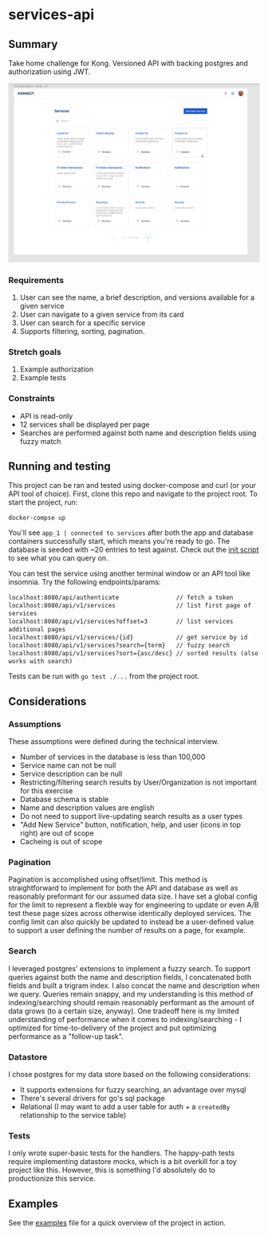 # services-api

## Summary
Take home challenge for Kong. Versioned API with backing postgres and authorization using JWT.

![mockup](./images/mockup.png)
### Requirements
1. User can see the name, a brief description, and versions available for a given service
2. User can navigate to a given service from its card
3. User can search for a specific service
4. Supports filtering, sorting, pagination.

### Stretch goals
1. Example authorization
2. Example tests

### Constraints
- API is read-only
- 12 services shall be displayed per page
- Searches are performed against both name and description fields using fuzzy match

##  Running and testing
This project can be ran and tested using docker-compose and curl (or your API tool of choice).
First, clone this repo and navigate to the project root. To start the project, run:
```
docker-compse up
```

You'll see `app_1 | connected to services` after both the app and database containers successfully start, which means you're ready to go. The database is seeded with ~20 entries to test against. Check out the [init script](storage/initdb.sql) to see what you can query on.

You can test the service using another terminal window or an API tool like insomnia. Try the following endpoints/params:
```
localhost:8080/api/authenticate                // fetch a token
localhost:8080/api/v1/services                 // list first page of services
localhost:8080/api/v1/services?offset=3        // list services additional pages
localhost:8080/api/v1/services/{id}            // get service by id
localhost:8080/api/v1/services?search={term}   // fuzzy search
localhost:8080/api/v1/services?sort={asc/desc} // sorted results (also works with search)
```

Tests can be run with `go test ./...` from the project root.

## Considerations
### Assumptions
These assumptions were defined during the technical interview.
- Number of services in the database is less than 100,000
- Service name can not be null
- Service description can be null
- Restricting/filtering search results by User/Organization is not important for this exercise
- Database schema is stable
- Name and description values are english
- Do not need to support live-updating search results as a user types
- "Add New Service" button, notification, help, and user (icons in top right) are out of scope
- Cacheing is out of scope

### Pagination
Pagination is accomplished using offset/limit. This method is straightforward to implement for both the API and database as well as reasonably preformant for our assumed data size. I have set a global config for the limit  to represent a flexble way for engineering to update or even A/B test these page sizes across otherwise identically deployed services. The config limit can also quickly be updated to instead be a user-defined value to support a user defining the number of results on a page, for example.

### Search
I leveraged postgres' extensions to implement a fuzzy search. To support queries against both the name and description fields, I concatenated both fields and built a trigram index. I also concat the name and description when we query. Queries remain snappy, and my understanding is this method of indexing/searching should remain reasonably performant as the amount of data grows (to a certain size, anyway). One tradeoff here is my limited understanding of performance when it comes to indexing/searching - I optimized for time-to-delivery of the project and put optimizing performance as a "follow-up task".

### Datastore
I chose postgres for my data store based on the following considerations:
- It supports extensions for fuzzy searching, an advantage over mysql
- There's several drivers for go's sql package
- Relational (I may want to add a user table for auth + a `createdBy` relationship to the service table)

### Tests
I only wrote super-basic tests for the handlers. The happy-path tests require implementing datastore mocks, which is a bit overkill for a toy project like this. However, this is something I'd absolutely do to productionize this service.

## Examples
See the [examples](./examples.md) file for a quick overview of the project in action.
